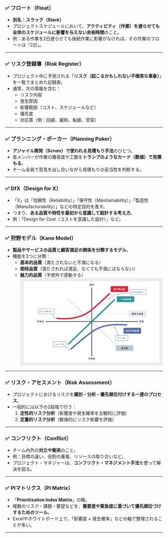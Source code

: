 ### ✅ フロート（Float）

- **別名：スラック（Slack）**
- プロジェクトスケジュールにおいて、**アクティビティ（作業）を遅らせても全体のスケジュールに影響を与えない余裕時間**のこと。
- 例：ある作業を2日遅らせても後続作業に影響がなければ、その作業のフロートは「2日」。

---

### ✅ リスク登録簿（Risk Register）

- プロジェクト中に予測される「**リスク（起こるかもしれない不確実な事象）**」を一覧でまとめた記録表。
- 通常、次の情報を含む：  
  - リスク内容  
  - 発生原因  
  - 影響範囲（コスト、スケジュールなど）  
  - 優先度  
  - 対応策（例：回避、緩和、転嫁、受容）

---

### ✅ プランニング・ポーカー（Planning Poker）

- **アジャイル開発（Scrum）で使われる見積もり手法**のひとつ。
- 各メンバーが作業の難易度や工数を**トランプのようなカード（数値）で見積もる**。
- チーム全員で意見を出し合いながら見積もりの妥当性を判断する。

---

### ✅ DfX（Design for X）

- 「X」は「信頼性（Reliability）」「保守性（Maintainability）」「製造性（Manufacturability）」などの特定目的を表す。
- つまり、**ある品質や特性を最初から意識して設計する考え方**。
- 例：「Design for Cost（コストを意識した設計）」など。

---

### ✅ 狩野モデル（Kano Model）

- **製品やサービスの品質と顧客満足の関係を分類するモデル**。
- 機能を3つに分類：
  - **基本的品質**（満たされないと不満になる）
  - **期待品質**（満たされれば満足、なくても不満にはならない）
  - **魅力的品質**（予想外で感動する）
![狩野モデル](img/狩野モデル.png)
---

### ✅ リスク・アセスメント（Risk Assessment）

- プロジェクトにおけるリスクを**識別・分析・優先順位付けする一連のプロセス**。
- 一般的には以下の2段階で行う：
  1. **定性的リスク分析**（影響度や発生確率を主観的に評価）
  2. **定量的リスク分析**（数値的にリスク影響を評価）

---

### ✅ コンフリクト（Conflict）

- チーム内外の**対立や衝突**のこと。
- 例：目標の違い、役割の重複、リソースの取り合いなど。
- プロジェクト・マネジャーは、**コンフリクト・マネジメント手法**を使って解決を図る。

---

### ✅ PIマトリクス（PI Matrix）

- 「**Prioritization Index Matrix**」の略。
- 複数のリスク・課題・要望などを、**重要度や緊急度に基づいて優先順位づけするためのツール**。
- Excelやホワイトボード上で、「影響度 × 発生確率」などの軸で整理されることが多い。

---